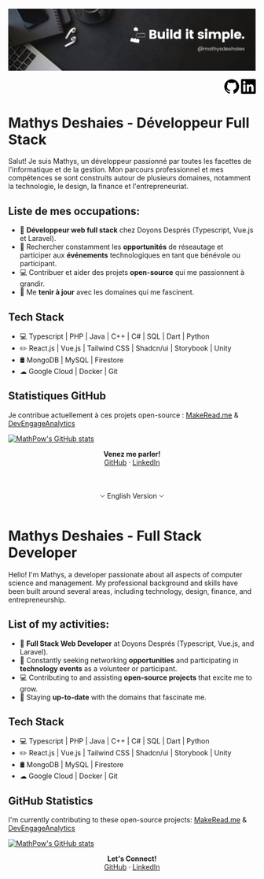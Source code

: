 ![Header](https://github.com/MathPow/MathPow/blob/main/banner.png)

<div align="end">
     <a href="https://github.com/MathPow/MathPow"><img src="https://github.com/MathPow/MathPow/blob/main/github.svg" alt="" width="30"></a>
     <a href="https://www.linkedin.com/in/mathys-deshaies/"><img src="https://github.com/MathPow/MathPow/blob/main/linkedin.svg" alt="" width="30"></a>
</div>

# Mathys Deshaies - Développeur Full Stack

Salut! Je suis Mathys, un développeur passionné par toutes les facettes de l'informatique et de la gestion. Mon parcours professionnel et mes compétences se sont construits autour de plusieurs domaines, notamment la technologie, le design, la finance et l'entrepreneuriat.

## Liste de mes occupations:

* 💼 **Développeur web full stack** chez Doyons Després (Typescript, Vue.js et Laravel).
* 🌱 Rechercher constamment les **opportunités** de réseautage et participer aux **événements** technologiques en tant que bénévole ou participant.
* 💻 Contribuer et aider des projets **open-source** qui me passionnent à grandir.
* 📰 Me **tenir à jour** avec les domaines qui me fascinent.

## Tech Stack

* 💻 Typescript | PHP | Java | C++ | C# | SQL | Dart | Python
* ✏️ React.js | Vue.js | Tailwind CSS | Shadcn/ui | Storybook | Unity
* 🛢️ MongoDB | MySQL | Firestore
* ☁ Google Cloud | Docker | Git

## Statistiques GitHub

Je contribue actuellement à ces projets open-source :
[MakeRead.me](https://github.com/ShaanCoding/makeread.me) & [DevEngageAnalytics](https://github.com/MathPow/DevEngageAnalytics)

[![MathPow's GitHub stats](https://github-readme-stats.vercel.app/api?username=MathPow)](https://github.com/MathPow)

<p align=center>
<b>Venez me parler!</b><br/>
<a href="https://github.com/MathPow/">GitHub</a> · <a href="https://www.linkedin.com/in/mathys-deshaies/">LinkedIn</a>
  <br/><br/><br/><br/>
<img src="https://github.com/MathPow/MathPow/blob/main/free-arrow-down-icon-3101-thumb.png" alt="" width="10"> English Version <img src="https://github.com/MathPow/MathPow/blob/main/free-arrow-down-icon-3101-thumb.png" alt="Alt Text" width="10">
  <br/><br/>
</p>

# Mathys Deshaies - Full Stack Developer

Hello! I'm Mathys, a developer passionate about all aspects of computer science and management. My professional background and skills have been built around several areas, including technology, design, finance, and entrepreneurship.

## List of my activities:

* 💼 **Full Stack Web Developer** at Doyons Després (Typescript, Vue.js, and Laravel).
* 🌱 Constantly seeking networking **opportunities** and participating in **technology events** as a volunteer or participant.
* 💻 Contributing to and assisting **open-source projects** that excite me to grow.
* 📰 Staying **up-to-date** with the domains that fascinate me.

## Tech Stack

* 💻 Typescript | PHP | Java | C++ | C# | SQL | Dart | Python
* ✏️ React.js | Vue.js | Tailwind CSS | Shadcn/ui | Storybook | Unity
* 🛢️ MongoDB | MySQL | Firestore
* ☁ Google Cloud | Docker | Git

## GitHub Statistics

I'm currently contributing to these open-source projects:
[MakeRead.me](https://github.com/ShaanCoding/makeread.me) & [DevEngageAnalytics](https://github.com/MathPow/DevEngageAnalytics)

[![MathPow's GitHub stats](https://github-readme-stats.vercel.app/api?username=MathPow)](https://github.com/MathPow)

<p align=center>
<b>Let's Connect!</b><br/>
<a href="https://github.com/MathPow/">GitHub</a> · <a href="https://www.linkedin.com/in/mathys-deshaies/">LinkedIn</a>
</p>

